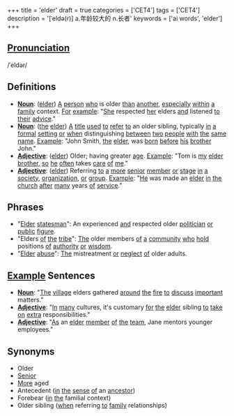 +++
title = 'elder'
draft = true
categories = ['CET4']
tags = ['CET4']
description = '[ˈeldə(r)] a.年龄较大的 n.长者'
keywords = ['ai words', 'elder']
+++

## [Pronunciation](/en/post/pronunciation/)
/ˈeldər/

## Definitions
- **[Noun](/en/post/noun/)**: ([elder](/en/post/elder/)) [A](/en/post/a/) [person](/en/post/person/) [who](/en/post/who/) is older [than](/en/post/than/) [another](/en/post/another/), [especially](/en/post/especially/) [within](/en/post/within/) [a](/en/post/a/) [family](/en/post/family/) context. [For](/en/post/for/) [example](/en/post/example/): "[She](/en/post/she/) respected [her](/en/post/her/) elders [and](/en/post/and/) listened [to](/en/post/to/) [their](/en/post/their/) [advice](/en/post/advice/)."
- **[Noun](/en/post/noun/)**: ([the](/en/post/the/) [elder](/en/post/elder/)) [A](/en/post/a/) [title](/en/post/title/) [used](/en/post/used/) [to](/en/post/to/) [refer](/en/post/refer/) [to](/en/post/to/) an older sibling, typically [in](/en/post/in/) [a](/en/post/a/) [formal](/en/post/formal/) [setting](/en/post/setting/) [or](/en/post/or/) [when](/en/post/when/) distinguishing [between](/en/post/between/) [two](/en/post/two/) [people](/en/post/people/) [with](/en/post/with/) [the](/en/post/the/) [same](/en/post/same/) [name](/en/post/name/). [Example](/en/post/example/): "John Smith, [the](/en/post/the/) [elder](/en/post/elder/), was [born](/en/post/born/) [before](/en/post/before/) [his](/en/post/his/) [brother](/en/post/brother/) John."
- **[Adjective](/en/post/adjective/)**: ([elder](/en/post/elder/)) Older; having greater [age](/en/post/age/). [Example](/en/post/example/): "Tom is [my](/en/post/my/) [elder](/en/post/elder/) [brother](/en/post/brother/), [so](/en/post/so/) [he](/en/post/he/) [often](/en/post/often/) takes [care](/en/post/care/) [of](/en/post/of/) [me](/en/post/me/)."
- **[Adjective](/en/post/adjective/)**: ([elder](/en/post/elder/)) Referring [to](/en/post/to/) [a](/en/post/a/) [more](/en/post/more/) [senior](/en/post/senior/) [member](/en/post/member/) [or](/en/post/or/) [stage](/en/post/stage/) [in](/en/post/in/) [a](/en/post/a/) [society](/en/post/society/), [organization](/en/post/organization/), [or](/en/post/or/) [group](/en/post/group/). [Example](/en/post/example/): "[He](/en/post/he/) was made an [elder](/en/post/elder/) [in](/en/post/in/) [the](/en/post/the/) [church](/en/post/church/) [after](/en/post/after/) [many](/en/post/many/) years [of](/en/post/of/) [service](/en/post/service/)."

## Phrases
- "[Elder](/en/post/elder/) [statesman](/en/post/statesman/)": An experienced [and](/en/post/and/) respected older [politician](/en/post/politician/) [or](/en/post/or/) [public](/en/post/public/) [figure](/en/post/figure/).
- "Elders [of](/en/post/of/) [the](/en/post/the/) [tribe](/en/post/tribe/)": [The](/en/post/the/) older members [of](/en/post/of/) [a](/en/post/a/) [community](/en/post/community/) [who](/en/post/who/) [hold](/en/post/hold/) positions [of](/en/post/of/) [authority](/en/post/authority/) [or](/en/post/or/) [wisdom](/en/post/wisdom/).
- "[Elder](/en/post/elder/) [abuse](/en/post/abuse/)": [The](/en/post/the/) mistreatment [or](/en/post/or/) [neglect](/en/post/neglect/) [of](/en/post/of/) older adults.

## [Example](/en/post/example/) Sentences
- **[Noun](/en/post/noun/)**: "[The](/en/post/the/) [village](/en/post/village/) elders gathered [around](/en/post/around/) [the](/en/post/the/) [fire](/en/post/fire/) [to](/en/post/to/) [discuss](/en/post/discuss/) [important](/en/post/important/) matters."
- **[Adjective](/en/post/adjective/)**: "[In](/en/post/in/) [many](/en/post/many/) cultures, it's customary [for](/en/post/for/) [the](/en/post/the/) [elder](/en/post/elder/) sibling [to](/en/post/to/) [take](/en/post/take/) [on](/en/post/on/) [extra](/en/post/extra/) responsibilities."
- **[Adjective](/en/post/adjective/)**: "[As](/en/post/as/) an [elder](/en/post/elder/) [member](/en/post/member/) [of](/en/post/of/) [the](/en/post/the/) [team](/en/post/team/), Jane mentors younger employees."

## Synonyms
- Older
- [Senior](/en/post/senior/)
- [More](/en/post/more/) aged
- Antecedent ([in](/en/post/in/) [the](/en/post/the/) [sense](/en/post/sense/) [of](/en/post/of/) an [ancestor](/en/post/ancestor/))
- Forebear ([in](/en/post/in/) [the](/en/post/the/) familial context)
- Older sibling ([when](/en/post/when/) referring [to](/en/post/to/) [family](/en/post/family/) relationships)
